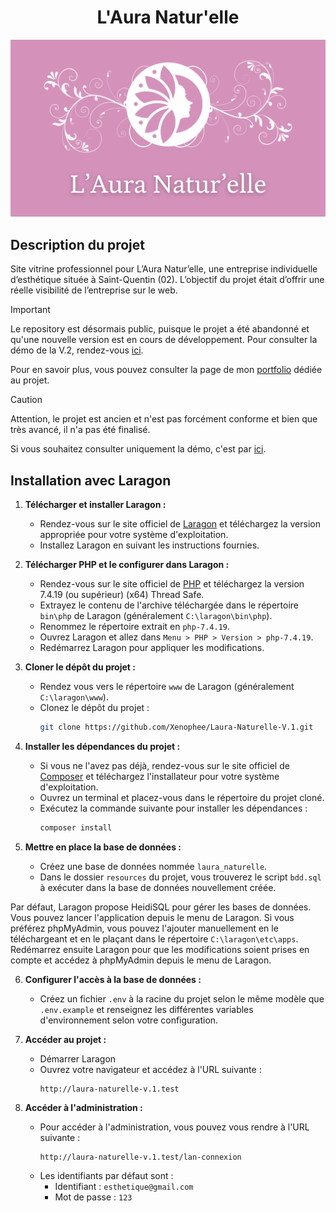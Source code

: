<h1 align="center">L'Aura Natur'elle</h1>

<img src="/preview.png" alt="Illustration de l'application">


## Description du projet

Site vitrine professionnel pour L’Aura Natur’elle, une entreprise individuelle d’esthétique située à Saint-Quentin (02). L’objectif du projet était d’offrir une réelle visibilité de l’entreprise sur le web.

> [!IMPORTANT]
> Le repository est désormais public, puisque le projet a été abandonné et qu'une nouvelle version est en cours de développement. Pour consulter la démo de la V.2, rendez-vous [ici](https://laura-naturelle-demo-v-2.vercel.app).


Pour en savoir plus, vous pouvez consulter la page de mon [portfolio](https://perrine-dassonville.dev/portfolio/projet/laura-naturelle-v1) dédiée au projet.

> [!CAUTION]
> Attention, le projet est ancien et n'est pas forcément conforme et bien que très avancé, il n'a pas été finalisé.


Si vous souhaitez consulter uniquement la démo, c'est par [ici](https://xenophee.github.io/Laura-Naturelle--Demo-V.1/).


## Installation avec Laragon

1. **Télécharger et installer Laragon :**
    - Rendez-vous sur le site officiel de [Laragon](https://laragon.org/) et téléchargez la version appropriée pour votre système d'exploitation.
    - Installez Laragon en suivant les instructions fournies.


2. **Télécharger PHP et le configurer dans Laragon :**
    - Rendez-vous sur le site officiel de [PHP](https://www.php.net/downloads.php) et téléchargez la version 7.4.19 (ou supérieur) (x64) Thread Safe.
    - Extrayez le contenu de l'archive téléchargée dans le répertoire `bin\php` de Laragon (généralement `C:\laragon\bin\php`).
    - Renommez le répertoire extrait en `php-7.4.19`.
    - Ouvrez Laragon et allez dans `Menu > PHP > Version > php-7.4.19`.
    - Redémarrez Laragon pour appliquer les modifications.


3. **Cloner le dépôt du projet :**
    - Rendez vous vers le répertoire `www` de Laragon (généralement `C:\laragon\www`).
    - Clonez le dépôt du projet :
      ```sh
      git clone https://github.com/Xenophee/Laura-Naturelle-V.1.git
      ```

4. **Installer les dépendances du projet :**
   - Si vous ne l'avez pas déjà, rendez-vous sur le site officiel de [Composer](https://getcomposer.org/) et téléchargez l'installateur pour votre système d'exploitation.
   - Ouvrez un terminal et placez-vous dans le répertoire du projet cloné.
   - Exécutez la commande suivante pour installer les dépendances :
     ```sh
     composer install
     ```


5. **Mettre en place la base de données :**
    - Créez une base de données nommée `laura_naturelle`.
    - Dans le dossier `resources` du projet, vous trouverez le script `bdd.sql` à exécuter dans la base de données nouvellement créée.

Par défaut, Laragon propose HeidiSQL pour gérer les bases de données. Vous pouvez lancer l'application depuis le menu de Laragon.
Si vous préférez phpMyAdmin, vous pouvez l'ajouter manuellement en le téléchargeant et en le plaçant dans le répertoire `C:\laragon\etc\apps`.
Redémarrez ensuite Laragon pour que les modifications soient prises en compte et accédez à phpMyAdmin depuis le menu de Laragon.

6. **Configurer l'accès à la base de données :**
    - Créez un fichier `.env` à la racine du projet selon le même modèle que `.env.example` et renseignez les différentes variables d'environnement selon votre configuration.


7. **Accéder au projet :**
    - Démarrer Laragon
    - Ouvrez votre navigateur et accédez à l'URL suivante :
      ```
      http://laura-naturelle-v.1.test
      ```
   
8. **Accéder à l'administration :**
    - Pour accéder à l'administration, vous pouvez vous rendre à l'URL suivante :
      ```
      http://laura-naturelle-v.1.test/lan-connexion
      ```
    - Les identifiants par défaut sont :
      - Identifiant : `esthetique@gmail.com`
      - Mot de passe : `123`
